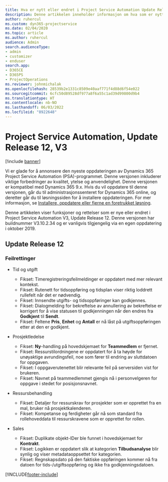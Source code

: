 ```yaml
---
title: Hva er nytt eller endret i Project Service Automation Update Release 12, V3
description: Denne artikkelen inneholder informasjon om hva som er nytt i Project Service Automation Update Release 12 V3.
author: ruhercul
ms.custom: dyn365-projectservice
ms.date: 02/04/2020
ms.topic: article
ms.author: ruhercul
audience: Admin
search.audienceType:
- admin
- customizer
- enduser
search.app:
- D365CE
- D365PS
- ProjectOperations
ms.reviewer: johnmichalak
ms.openlocfilehash: 28539b2e1331c8509e40aaf771f4d88d6f54e022
ms.sourcegitcommit: 6cfc50d89528df977a8f6a55c1ad39d99800d9b4
ms.translationtype: HT
ms.contentlocale: nb-NO
ms.lasthandoff: 06/03/2022
ms.locfileid: "8922648"
---
```

# <a name="project-service-automation-update-release-12-v3"></a>Project Service Automation, Update Release 12, V3

[!include [banner](../includes/psa-now-project-operations.md)]

Vi er glade for å annonsere den nyeste oppdateringen av Dynamics 365 Project Service Automation (PSA)-programmet. Denne versjonen inkluderer viktige forbedringer av kvalitet, ytelse og anvendelighet. Denne versjonen er kompatibel med Dynamics 365 9.x. Hvis du vil oppdatere til denne versjonen, går du til administrasjonssenteret for Dynamics 365 online, og deretter går du til løsningssiden for å installere oppdateringen. For mer informasjon, se [Installere, oppdatere eller fjerne en foretrukket løsning](/power-platform/admin/install-remove-preferred-solution).

Denne artikkelen viser funksjoner og rettelser som er nye eller endret i Project Service Automation V3, Update Release 12. Denne versjonen har buildnummer V3.10.2.34 og er vanligvis tilgjengelig via en egen oppdatering i oktober 2019.

## <a name="update-release-12"></a>Update Release 12

### <a name="bug-fixes"></a>Feilrettinger

- Tid og utgift

    - Fikset: Timeregistreringsfeilmeldinger er oppdatert med mer relevant kontekst.
    - Fikset: Rutenett for tidsoppføring og tidsplan viser riktig loddrett rullefelt når det er nødvendig.
    - Fikset: Innsendte utgifts- og tidsoppføringer kan godkjennes.
    - Fikset: Dialogmelding for bekreftelse av annullering av bekreftelse er korrigert for å vise statusen til godkjenningen når den endres fra **Godkjent** til **Sendt**.
    - Fikset: Feltene **Pris**, **Enhet** og **Antall** er nå låst på utgiftsoppføringen etter at den er godkjent.

- Prosjektledelse

    - Fikset: **Ny**-handling på hovedskjemaet for **Teammedlem** er fjernet.
    - Fikset: Ressurstilordningene er oppdatert for å ta høyde for unøyaktige avrundingsfeil, noe som fører til endring av sluttdatoen for oppgaven.
    - Fikset: I oppgaverutenettet blir relevante feil på serversiden vist for brukeren.
    - Fikset: Navnet på teammedlemmet gjengis nå i personvelgeren for oppgave i stedet for posisjonsnavnet.

- Ressursbehandling

    - Fikset: Detaljer for ressurskrav for prosjekter som er opprettet fra en mal, bruker nå prosjektkalenderen.
    - Fikset: Kompetanse og ferdigheter går nå som standard fra rollehoveddata til ressurskravene som er opprettet for rollen.

- Sales

    - Fikset: Duplikate objekt-IDer ble funnet i hovedskjemaet for **Kontrakt**.
    - Fikset: Logikken er oppdatert slik at kategorien **Tilbudsanalyse** blir synlig og viser metadataoppsettet for kategorien.
    - Fikset: Regnskapsdato på den faktiske oppføringen kommer nå fra datoen for tids-/utgiftsoppføring og ikke fra godkjenningsdatoen.


[!INCLUDE[footer-include](../includes/footer-banner.md)]
